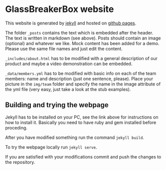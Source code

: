 # GlassBreakerBox website

This website is generated by [jekyll](http://jekyllrb.com/) and hosted on
[github pages](https://pages.github.com/).

The folder `_posts` contains the text which is embedded after the header. The
text is written in markdown (see above). Posts should contain an image
(optional) and whatever we like. Mock content has been added for a demo.
Please use the same file names and just edit the content.

`_includes/about.html` has to be modified with a general description of our 
product and maybe a video demonstration can be embedded.

`_data/members.yml` has to be modified with basic info on each of the team members: name and description (just one sentence, please). Place your picture in the `img/team` folder and specify the name in the image attribute of the yml file (very easy, just take a look at the stub examples).

## Building and trying the webpage

Jekyll has to be installed on your PC, see the link above for instructions on
how to install it. Basically you need to have ruby and gem installed before
proceding.

After you have modified something run the command `jekyll build`.

To try the webpage locally run `jekyll serve`.

If you are satisfied with your modifications commit and push the changes to the
repository.
